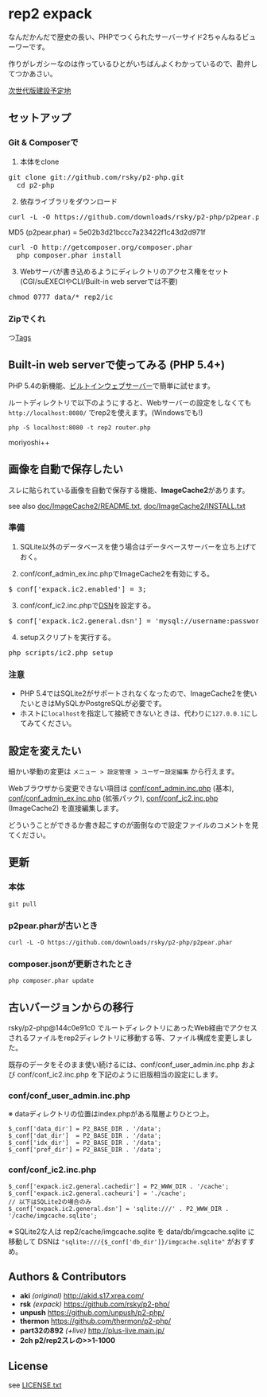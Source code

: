 # rep2 expack

なんだかんだで歴史の長い、PHPでつくられたサーバーサイド2ちゃんねるビューワーです。

作りがレガシーなのは作っているひとがいちばんよくわかっているので、勘弁してつかあさい。

[次世代版建設予定地](https://github.com/rsky/page2)


## セットアップ

### Git & Composerで

1. 本体をclone
  <pre>git clone git://github.com/rsky/p2-php.git
  cd p2-php</pre>

2. 依存ライブラリをダウンロード
  <pre>curl -L -O https://github.com/downloads/rsky/p2-php/p2pear.phar</pre>
  MD5 (p2pear.phar) = 5e02b3d21bccc7a23422f1c43d2d971f
  <pre>curl -O http://getcomposer.org/composer.phar
  php composer.phar install</pre>

3. Webサーバが書き込めるようにディレクトリのアクセス権をセット  
  (CGI/suEXECIやCLI/Built-in web serverでは不要)
  <pre>chmod 0777 data/* rep2/ic</pre>


### Zipでくれ

つ[Tags](https://github.com/rsky/p2-php/tags)


## Built-in web serverで使ってみる (PHP 5.4+)

PHP 5.4の新機能、[ビルトインウェブサーバー](http://docs.php.net/manual/ja/features.commandline.webserver.php)で簡単に試せます。

ルートディレクトリで以下のようにすると、Webサーバーの設定をしなくても `http://localhost:8080/` でrep2を使えます。(Windowsでも!)

    php -S localhost:8080 -t rep2 router.php

moriyoshi++


## 画像を自動で保存したい

スレに貼られている画像を自動で保存する機能、**ImageCache2**があります。

see also [doc/ImageCache2/README.txt](https://github.com/rsky/p2-php/blob/master/doc/ImageCache2/README.txt), [doc/ImageCache2/INSTALL.txt](https://github.com/rsky/p2-php/blob/master/doc/ImageCache2/INSTALL.txt)

### 準備

1. SQLite以外のデータベースを使う場合はデータベースサーバーを立ち上げておく。  

2. conf/conf_admin_ex.inc.phpでImageCache2を有効にする。
  <pre>$_conf['expack.ic2.enabled'] = 3;</pre>

3. conf/conf_ic2.inc.phpで[DSN](http://pear.php.net/manual/ja/package.database.db.intro-dsn.php)を設定する。
  <pre>$_conf['expack.ic2.general.dsn'] = 'mysql://username:password@localhost:3306/database';</pre>

4. setupスクリプトを実行する。
  <pre>php scripts/ic2.php setup</pre>

### 注意

* PHP 5.4ではSQLite2がサポートされなくなったので、ImageCache2を使いたいときはMySQLかPostgreSQLが必要です。
* ホストに`localhost`を指定して接続できないときは、代わりに`127.0.0.1`にしてみてください。


## 設定を変えたい

細かい挙動の変更は `メニュー > 設定管理 > ユーザー設定編集` から行えます。

Webブラウザから変更できない項目は [conf/conf_admin.inc.php](https://github.com/rsky/p2-php/blob/master/conf/conf_admin.inc.php) (基本), [conf/conf_admin_ex.inc.php](https://github.com/rsky/p2-php/blob/master/conf/conf_admin_ex.inc.php) (拡張パック), [conf/conf_ic2.inc.php](https://github.com/rsky/p2-php/blob/master/conf/conf_ic2.inc.php) (ImageCache2) を直接編集します。

どういうことができるか書き起こすのが面倒なので設定ファイルのコメントを見てください。


## 更新

### 本体

    git pull

### p2pear.pharが古いとき

    curl -L -O https://github.com/downloads/rsky/p2-php/p2pear.phar

### composer.jsonが更新されたとき

    php composer.phar update


## 古いバージョンからの移行

rsky/p2-php@144c0e91c0 でルートディレクトリにあったWeb経由でアクセスされるファイルをrep2ディレクトリに移動する等、ファイル構成を変更しました。

既存のデータをそのまま使い続けるには、conf/conf_user_admin.inc.php および conf/conf_ic2.inc.php を下記のように旧版相当の設定にします。

### conf/conf_user_admin.inc.php

※ dataディレクトリの位置はindex.phpがある階層よりひとつ上。

    $_conf['data_dir'] = P2_BASE_DIR . '/data';
    $_conf['dat_dir']  = P2_BASE_DIR . '/data';
    $_conf['idx_dir']  = P2_BASE_DIR . '/data';
    $_conf['pref_dir'] = P2_BASE_DIR . '/data';

### conf/conf_ic2.inc.php

    $_conf['expack.ic2.general.cachedir'] = P2_WWW_DIR . '/cache';    $_conf['expack.ic2.general.cacheuri'] = './cache';
    // 以下はSQLite2の場合のみ    $_conf['expack.ic2.general.dsn'] = 'sqlite:///' . P2_WWW_DIR . '/cache/imgcache.sqlite';

※ SQLite2な人は rep2/cache/imgcache.sqlite を data/db/imgcache.sqlite に移動して
DSNは `"sqlite:///{$_conf['db_dir']}/imgcache.sqlite"` がおすすめ。

## Authors & Contributors

* **aki** *(original)* http://akid.s17.xrea.com/
* **rsk** *(expack)* https://github.com/rsky/p2-php/
* **unpush** https://github.com/unpush/p2-php/
* **thermon** https://github.com/thermon/p2-php/
* **part32の892** *(+live)* http://plus-live.main.jp/
* **2ch p2/rep2スレの>>1-1000**


## License

see [LICENSE.txt](https://github.com/rsky/p2-php/blob/master/LICENSE.txt)
